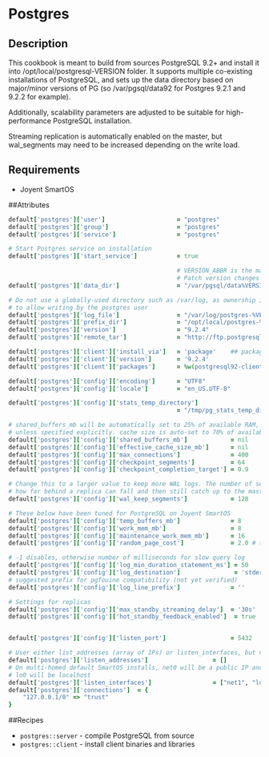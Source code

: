 Postgres
========

## Description

This cookbook is meant to build from sources PostgreSQL 9.2+
and install it into /opt/local/postgresql-VERSION folder.  It
supports multiple co-existing installations of PostgreSQL, and 
sets up the data directory based on major/minor versions of PG 
(so /var/pgsql/data92 for Postgres 9.2.1 and 9.2.2 for example).

Additionally, scalability parameters are adjusted to be suitable
for high-performance PostgreSQL installation.  

Streaming replication is automatically enabled on the master, but 
wal_segments may need to be increased depending on the write load.

## Requirements

* Joyent SmartOS

##Attributes

```ruby
default['postgres']['user']                    = "postgres"
default['postgres']['group']                   = "postgres"
default['postgres']['service']                 = "postgres"

# Start Postgres service on installation
default['postgres']['start_service']           = true

                                               # VERSION_ABBR is the major/minor version, ie 92 for 9.2.1
                                               # Patch version changes in PG are binary swappable
default['postgres']['data_dir']                = "/var/pgsql/data%VERSION_ABBR%"

# Do not use a globally-used directory such as /var/log, as ownership is changed
# to allow writing by the postgres user
default['postgres']['log_file']                = "/var/log/postgres-%VERSION%/stderr.log"
default['postgres']['prefix_dir']              = "/opt/local/postgres-%VERSION%"
default['postgres']['version']                 = "9.2.4"
default['postgres']['remote_tar']              = "http://ftp.postgresql.org/pub/source/v%VERSION%/postgresql-%VERSION%.tar.gz"

default['postgres']['client']['install_via']   = 'package'    ## package or source
default['postgres']['client']['version']       = '9.2.4'
default['postgres']['client']['packages']      = %w(postgresql92-client)

default['postgres']['config']['encoding']      = "UTF8"
default['postgres']['config']['locale']        = "en_US.UTF-8"

default['postgres']['config']['stats_temp_directory']       
                                               = "/tmp/pg_stats_temp_directory"

# shared_buffers_mb will be automatically set to 25% of available RAM, up to 8Gb
# unless specified explicitly. cache size is auto-set to 70% of available RAM.
default['postgres']['config']['shared_buffers_mb']            = nil
default['postgres']['config']['effective_cache_size_mb']      = nil
default['postgres']['config']['max_connections']              = 400
default['postgres']['config']['checkpoint_segments']          = 64
default['postgres']['config']['checkpoint_completion_target'] = 0.9

# Change this to a larger value to keep more WAL logs. The number of segments defines
# how far behind a replica can fall and then still catch up to the master. Each segment is 16Mb.
default['postgres']['config']['wal_keep_segments']            = 128

# These below have been tuned for PostgreSQL on Joyent SmartOS
default['postgres']['config']['temp_buffers_mb']              = 8
default['postgres']['config']['work_mem_mb']                  = 8
default['postgres']['config']['maintenance_work_mem_mb']      = 16
default['postgres']['config']['random_page_cost']             = 2.0 # tuned for SmartOS

# -1 disables, otherwise number of milliseconds for slow query log
default['postgres']['config']['log_min_duration_statement_ms'] = 50
default['postgres']['config']['log_destination']               = 'stderr'
# suggested prefix for pgfouine compatibility (not yet verified)
default['postgres']['config']['log_line_prefix']              = ''

# Settings for replicas
default['postgres']['config']['max_standby_streaming_delay']  = '30s'
default['postgres']['config']['hot_standby_feedback_enabled']  = true


default['postgres']['config']['listen_port']                  = 5432

# User either list_addresses (array of IPs) or listen_interfaces, but not both.
default['postgres']['listen_addresses']                  = []
# On multi-homed default SmartOS installs, net0 will be a public IP and net1 will be a private IP
# lo0 will be localhost
default['postgres']['listen_interfaces']                 = ["net1", "lo0"]
default['postgres']['connections']  = {
    "127.0.0.1/0" => "trust"
}

```

##Recipes

* `postgres::server` - compile PostgreSQL from source
* `postgres::client` - install client binaries and libraries
